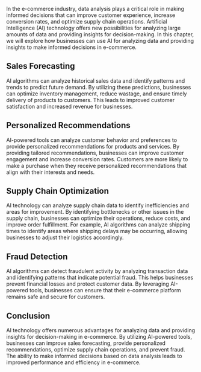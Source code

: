 
In the e-commerce industry, data analysis plays a critical role in making informed decisions that can improve customer experience, increase conversion rates, and optimize supply chain operations. Artificial Intelligence (AI) technology offers new possibilities for analyzing large amounts of data and providing insights for decision-making. In this chapter, we will explore how businesses can use AI for analyzing data and providing insights to make informed decisions in e-commerce.

Sales Forecasting
-----------------

AI algorithms can analyze historical sales data and identify patterns and trends to predict future demand. By utilizing these predictions, businesses can optimize inventory management, reduce wastage, and ensure timely delivery of products to customers. This leads to improved customer satisfaction and increased revenue for businesses.

Personalized Recommendations
----------------------------

AI-powered tools can analyze customer behavior and preferences to provide personalized recommendations for products and services. By providing tailored recommendations, businesses can improve customer engagement and increase conversion rates. Customers are more likely to make a purchase when they receive personalized recommendations that align with their interests and needs.

Supply Chain Optimization
-------------------------

AI technology can analyze supply chain data to identify inefficiencies and areas for improvement. By identifying bottlenecks or other issues in the supply chain, businesses can optimize their operations, reduce costs, and improve order fulfillment. For example, AI algorithms can analyze shipping times to identify areas where shipping delays may be occurring, allowing businesses to adjust their logistics accordingly.

Fraud Detection
---------------

AI algorithms can detect fraudulent activity by analyzing transaction data and identifying patterns that indicate potential fraud. This helps businesses prevent financial losses and protect customer data. By leveraging AI-powered tools, businesses can ensure that their e-commerce platform remains safe and secure for customers.

Conclusion
----------

AI technology offers numerous advantages for analyzing data and providing insights for decision-making in e-commerce. By utilizing AI-powered tools, businesses can improve sales forecasting, provide personalized recommendations, optimize supply chain operations, and prevent fraud. The ability to make informed decisions based on data analysis leads to improved performance and efficiency in e-commerce.
